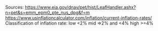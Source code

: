 Sources: 
https://www.eia.gov/dnav/pet/hist/LeafHandler.ashx?n=pet&s=emm_epm0_pte_nus_dpg&f=m 
https://www.usinflationcalculator.com/inflation/current-inflation-rates/
Classification of inflation rate: 
low <2% 
mid =>2% and <4%
high >=4%
